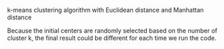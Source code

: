 k-means clustering algorithm with Euclidean distance and Manhattan distance



Because the initial centers are randomly selected based on the number of cluster k, the final result could be different for each time we run the code.
